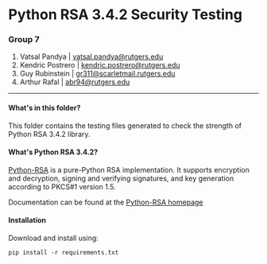 # **Python RSA 3.4.2 Security Testing**  

  
### **Group 7**


1. Vatsal Pandya | <vatsal.pandya@rutgers.edu> 
2. Kendric Postrero | <kendric.postrero@rutgers.edu> 
2. Guy Rubinstein | <gr311@scarletmail.rutgers.edu> 
3. Arthur Rafal | <abr94@rutgers.edu> 
---

#### What's in this folder?

This folder contains the testing files generated to check the strength of Python RSA 3.4.2 library.

#### What's Python RSA 3.4.2?
[Python-RSA](https://stuvel.eu/rsa) is a pure-Python RSA implementation. It supports encryption and decryption, signing and verifying signatures, and key generation according to PKCS#1 version 1.5.

Documentation can be found at the [Python-RSA homepage](https://stuvel.eu/rsa)

#### Installation 

Download and install using:

	pip install -r requirements.txt


